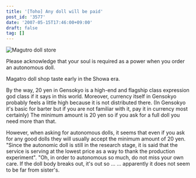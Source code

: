 ```yaml
---
title: '[Toho] Any doll will be paid'
post_id: '3577'
date: '2007-05-15T17:46:00+09:00'
draft: false
tag: []
---
```


![Magutro doll store](https://danmaq.com/image/illustrations/pbbs/2005-2007/tohov_003653_s.png)

Please acknowledge that your soul is required as a power when you order an autonomous doll.

Magatro doll shop taste early in the Showa era.

By the way, 20 yen in Gensokyo is a high-end and flagship class expression god class if it says in this world. Moreover, currency itself in Gensokyo probably feels a little high because it is not distributed there. (In Gensokyo it's basic for barter but if you are not familiar with it, pay it in currency most certainly) The minimum amount is 20 yen so if you ask for a full doll you need more than that.

However, when asking for autonomous dolls, it seems that even if you ask for any good dolls they will usually accept the minimum amount of 20 yen. "Since the autonomic doll is still in the research stage, it is said that the service is serving at the lowest price as a way to thank the production experiment". "Oh, in order to autonomous so much, do not miss your own care. If the doll body breaks out, it's out so ... ... apparently it does not seem to be far from sister's.